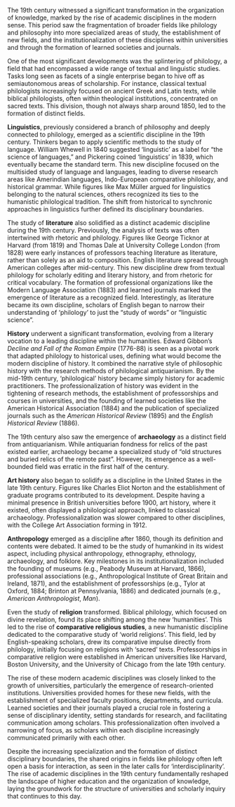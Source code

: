 The 19th century witnessed a significant transformation in the organization of knowledge, marked by the rise of academic disciplines in the modern sense. This period saw the fragmentation of broader fields like philology and philosophy into more specialized areas of study, the establishment of new fields, and the institutionalization of these disciplines within universities and through the formation of learned societies and journals.

One of the most significant developments was the splintering of philology, a field that had encompassed a wide range of textual and linguistic studies. Tasks long seen as facets of a single enterprise began to hive off as semiautonomous areas of scholarship. For instance, classical textual philologists increasingly focused on ancient Greek and Latin texts, while biblical philologists, often within theological institutions, concentrated on sacred texts. This division, though not always sharp around 1850, led to the formation of distinct fields.

**Linguistics**, previously considered a branch of philosophy and deeply connected to philology, emerged as a scientific discipline in the 19th century. Thinkers began to apply scientific methods to the study of language. William Whewell in 1840 suggested ‘linguistic’ as a label for “the science of languages,” and Pickering coined ‘linguistics’ in 1839, which eventually became the standard term. This new discipline focused on the multisided study of language and languages, leading to diverse research areas like Amerindian languages, Indo-European comparative philology, and historical grammar. While figures like Max Müller argued for linguistics belonging to the natural sciences, others recognized its ties to the humanistic philological tradition. The shift from historical to synchronic approaches in linguistics further defined its disciplinary boundaries.

The study of **literature** also solidified as a distinct academic discipline during the 19th century. Previously, the analysis of texts was often intertwined with rhetoric and philology. Figures like George Ticknor at Harvard (from 1819) and Thomas Dale at University College London (from 1828) were early instances of professors teaching literature as literature, rather than solely as an aid to composition. English literature spread through American colleges after mid-century. This new discipline drew from textual philology for scholarly editing and literary history, and from rhetoric for critical vocabulary. The formation of professional organizations like the Modern Language Association (1883) and learned journals marked the emergence of literature as a recognized field. Interestingly, as literature became its own discipline, scholars of English began to narrow their understanding of ‘philology’ to just the “study of words” or “linguistic science”.

**History** underwent a significant transformation, evolving from a literary vocation to a leading discipline within the humanities. Edward Gibbon’s _Decline and Fall of the Roman Empire_ (1776-88) is seen as a pivotal work that adapted philology to historical uses, defining what would become the modern discipline of history. It combined the narrative style of philosophic history with the research methods of philological antiquarianism. By the mid-19th century, ‘philological’ history became simply history for academic practitioners. The professionalization of history was evident in the tightening of research methods, the establishment of professorships and courses in universities, and the founding of learned societies like the American Historical Association (1884) and the publication of specialized journals such as the _American Historical Review_ (1895) and the _English Historical Review_ (1886).

The 19th century also saw the emergence of **archaeology** as a distinct field from antiquarianism. While antiquarian fondness for relics of the past existed earlier, archaeology became a specialized study of “old structures and buried relics of the remote past”. However, its emergence as a well-bounded field was erratic in the first half of the century.

**Art history** also began to solidify as a discipline in the United States in the late 19th century. Figures like Charles Eliot Norton and the establishment of graduate programs contributed to its development. Despite having a minimal presence in British universities before 1900, art history, where it existed, often displayed a philological approach, linked to classical archaeology. Professionalization was slower compared to other disciplines, with the College Art Association forming in 1912.

**Anthropology** emerged as a discipline after 1860, though its definition and contents were debated. It aimed to be the study of humankind in its widest aspect, including physical anthropology, ethnography, ethnology, archaeology, and folklore. Key milestones in its institutionalization included the founding of museums (e.g., Peabody Museum at Harvard, 1866), professional associations (e.g., Anthropological Institute of Great Britain and Ireland, 1871), and the establishment of professorships (e.g., Tylor at Oxford, 1884; Brinton at Pennsylvania, 1886) and dedicated journals (e.g., _American Anthropologist_, _Man_).

Even the study of **religion** transformed. Biblical philology, which focused on divine revelation, found its place shifting among the new ‘humanities’. This led to the rise of **comparative religious studies**, a new humanistic discipline dedicated to the comparative study of ‘world religions’. This field, led by English-speaking scholars, drew its comparative impulse directly from philology, initially focusing on religions with ‘sacred’ texts. Professorships in comparative religion were established in American universities like Harvard, Boston University, and the University of Chicago from the late 19th century.

The rise of these modern academic disciplines was closely linked to the growth of universities, particularly the emergence of research-oriented institutions. Universities provided homes for these new fields, with the establishment of specialized faculty positions, departments, and curricula. Learned societies and their journals played a crucial role in fostering a sense of disciplinary identity, setting standards for research, and facilitating communication among scholars. This professionalization often involved a narrowing of focus, as scholars within each discipline increasingly communicated primarily with each other.

Despite the increasing specialization and the formation of distinct disciplinary boundaries, the shared origins in fields like philology often left open a basis for interaction, as seen in the later calls for ‘interdisciplinarity’. The rise of academic disciplines in the 19th century fundamentally reshaped the landscape of higher education and the organization of knowledge, laying the groundwork for the structure of universities and scholarly inquiry that continues to this day.